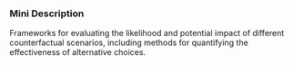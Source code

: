 ### Mini Description

Frameworks for evaluating the likelihood and potential impact of different counterfactual scenarios, including methods for quantifying the effectiveness of alternative choices.
